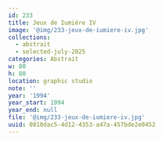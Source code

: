 ```yaml
---
id: 233
title: Jeux de Iumiére IV
image: '@img/233-jeux-de-iumiere-iv.jpg'
collections:
  - abstrait
  - selected-july-2025
categories: Abstrait
w: 80
h: 80
location: graphic studio
note: ''
year: '1994'
year_start: 1994
year_end: null
file: '@img/233-jeux-de-iumiere-iv.jpg'
uuid: 0810dac5-4d12-4353-a47a-457bde2e0452
---
```


